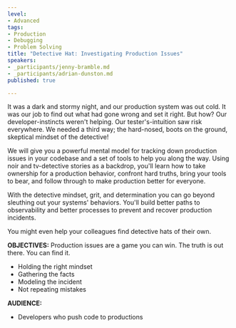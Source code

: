 ```yaml
---
level:
- Advanced
tags:
- Production
- Debugging
- Problem Solving
title: "Detective Hat: Investigating Production Issues"
speakers:
- _participants/jenny-bramble.md
- _participants/adrian-dunston.md
published: true

---
```

It was a dark and stormy night, and our production system was out cold. It was our job to find out what had gone wrong and set it right. But how? Our developer-instincts weren't helping. Our tester's-intuition saw risk everywhere. We needed a third way; the hard-nosed, boots on the ground, skeptical mindset of the detective!

We will give you a powerful mental model for tracking down production issues in your codebase and a set of tools to help you along the way. Using noir and tv-detective stories as a backdrop, you'll learn how to take ownership for a production behavior, confront hard truths, bring your tools to bear, and follow through to make production better for everyone.

With the detective mindset, grit, and determination you can go beyond sleuthing out your systems' behaviors. You'll build better paths to observability and better processes to prevent and recover production incidents.

You might even help your colleagues find detective hats of their own.

**OBJECTIVES:**
Production issues are a game you can win. The truth is out there. You can find it.
- Holding the right mindset
- Gathering the facts
- Modeling the incident
- Not repeating mistakes

**AUDIENCE:**
- Developers who push code to productions
